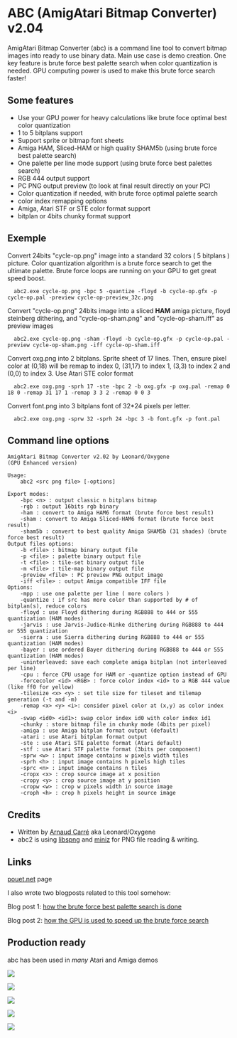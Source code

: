 # ABC (AmigAtari Bitmap Converter) v2.04

AmigAtari Bitmap Converter (abc) is a command line tool to convert bitmap images into ready to use binary data. Main use case is demo creation.
One key feature is brute force best palette search when color quantization is needed. GPU computing power is used to make this brute force search faster!

## Some features
- Use your GPU power for heavy calculations like brute foce optimal best color quantization
- 1 to 5 bitplans support
- Support sprite or bitmap font sheets
- Amiga HAM, Sliced-HAM or high quality SHAM5b (using brute force best palette search)
- One palette per line mode support (using brute force best palettes search)
- RGB 444 output support
- PC PNG output preview (to look at final result directly on your PC)
- Color quantization if needed, with brute force optimal palette search
- color index remapping options
- Amiga, Atari STF or STE color format support
- bitplan or 4bits chunky format support

## Exemple
Convert 24bits "cycle-op.png" image into a standard 32 colors ( 5 bitplans ) picture. Color quantization algorithm is a brute force search to get the ultimate palette. Brute force loops are running on your GPU to get great speed boost.
````
  abc2.exe cycle-op.png -bpc 5 -quantize -floyd -b cycle-op.gfx -p cycle-op.pal -preview cycle-op-preview_32c.png
````

Convert "cycle-op.png" 24bits image into a sliced **HAM** amiga picture, floyd steinberg dithering, and "cycle-op-sham.png" and "cycle-op-sham.iff" as preview images
````
  abc2.exe cycle-op.png -sham -floyd -b cycle-op.gfx -p cycle-op.pal -preview cycle-op-sham.png -iff cycle-op-sham.iff
````

Convert oxg.png into 2 bitplans. Sprite sheet of 17 lines. Then, ensure pixel color at (0,18) will be remap to index 0, (31,17) to index 1, (3,3) to index 2 and (0,0) to index 3. Use Atari STE color format
````
  abc2.exe oxg.png -sprh 17 -ste -bpc 2 -b oxg.gfx -p oxg.pal -remap 0 18 0 -remap 31 17 1 -remap 3 3 2 -remap 0 0 3
````

Convert font.png into 3 bitplans font of 32*24 pixels per letter.
````
  abc2.exe oxg.png -sprw 32 -sprh 24 -bpc 3 -b font.gfx -p font.pal
````

## Command line options

````
AmigAtari Bitmap Converter v2.02 by Leonard/Oxygene
(GPU Enhanced version)

Usage:
	abc2 <src png file> [-options]

Export modes:
	-bpc <n> : output classic n bitplans bitmap
	-rgb : output 16bits rgb binary
	-ham : convert to Amiga HAM6 format (brute force best result)
	-sham : convert to Amiga Sliced-HAM6 format (brute force best result)
	-sham5b : convert to best quality Amiga SHAM5b (31 shades) (brute force best result)
Output files options:
	-b <file> : bitmap binary output file
	-p <file> : palette binary output file
	-t <file> : tile-set binary output file
	-m <file> : tile-map binary output file
	-preview <file> : PC preview PNG output image
	-iff <file> : output Amiga compatible IFF file
Options:
	-mpp : use one palette per line ( more colors )
	-quantize : if src has more color than supported by # of bitplan(s), reduce colors
	-floyd : use Floyd dithering during RGB888 to 444 or 555 quantization (HAM modes)
	-jarvis : use Jarvis-Judice-Ninke dithering during RGB888 to 444 or 555 quantization
	-sierra : use Sierra dithering during RGB888 to 444 or 555 quantization (HAM modes)
	-bayer : use ordered Bayer dithering during RGB888 to 444 or 555 quantization (HAM modes)
	-uninterleaved: save each complete amiga bitplan (not interleaved per line)
	-cpu : force CPU usage for HAM or -quantize option instead of GPU
	-forcecolor <id> <RGB> : force color index <id> to a RGB 444 value (like ff0 for yellow)
	-tilesize <x> <y> : set tile size for tileset and tilemap generation (-t and -m)
	-remap <x> <y> <i>: consider pixel color at (x,y) as color index <i>
	-swap <id0> <id1>: swap color index id0 with color index id1
	-chunky : store bitmap file in chunky mode (4bits per pixel)
	-amiga : use Amiga bitplan format output (default)
	-atari : use Atari bitplan format output
	-ste : use Atari STE palette format (Atari default)
	-stf : use Atari STF palette format (3bits per component)
	-sprw <w> : input image contains w pixels width tiles
	-sprh <h> : input image contains h pixels high tiles
	-sprc <n> : input image contains n tiles
	-cropx <x> : crop source image at x position
	-cropy <y> : crop source image at y position
	-cropw <w> : crop w pixels width in source image
	-croph <h> : crop h pixels height in source image
````

## Credits

- Written by [Arnaud Carré](https://twitter.com/leonard_coder) aka Leonard/Oxygene
- abc2 is using [libspng](https://github.com/randy408/libspng) and [miniz](https://github.com/richgel999/miniz) for PNG file reading & writing. 

## Links

[pouet.net](https://www.pouet.net/prod.php?which=95714) page

I also wrote two blogposts related to this tool somehow:

Blog post 1: [how the brute force best palette search is done](https://arnaud-carre.github.io/2022-12-30-amiga-ham/)

Blog post 2: [how the GPU is used to speed up the brute force search](https://arnaud-carre.github.io/2023-12-10-gpgpu/)

## Production ready

abc has been used in *many* Atari and Amiga demos

[<img src="https://content.pouet.net/files/screenshots/00094/00094129.jpg">](https://www.pouet.net/prod.php?which=94129)

[<img src="https://content.pouet.net/files/screenshots/00066/00066702.png">](https://www.pouet.net/prod.php?which=66702)

[<img src="https://content.pouet.net/files/screenshots/00085/00085276.png">](https://www.pouet.net/prod.php?which=85276)

[<img src="https://content.pouet.net/files/screenshots/00091/00091996.png">](https://www.pouet.net/prod.php?which=91996)

[<img src="https://content.pouet.net/files/screenshots/00081/00081081.jpg">](https://www.pouet.net/prod.php?which=81081)

